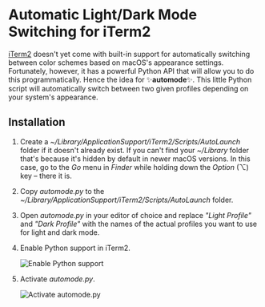 # Automatic Light/Dark Mode Switching for iTerm2

[iTerm2](https://iterm2.com) doesn't yet come with built-in support for automatically switching between color schemes based on macOS's appearance settings.  Fortunately, however, it has a powerful Python API that will allow you to do this programmatically.  Hence the idea for ✨**automode**✨.  This little Python script will automatically switch between two given profiles depending on your system's appearance.

## Installation

1. Create a _\~/Library/ApplicationSupport/iTerm2/Scripts/AutoLaunch_ folder if it doesn't already exist.  If you can't find your _\~/Library_ folder that's because it's hidden by default in newer macOS versions.  In this case, go to the _Go_ menu in _Finder_ while holding down the _Option_ (⌥) key – there it is.

2. Copy  _automode.py_ to the _\~/Library/ApplicationSupport/iTerm2/Scripts/AutoLaunch_ folder.

3. Open _automode.py_ in your editor of choice and replace _"Light Profile"_ and _"Dark Profile"_ with the names of the actual profiles you want to use for light and dark mode.

4. Enable Python support in iTerm2.

   ![Enable Python support](https://user-images.githubusercontent.com/1433751/129531101-e77084aa-d17f-4f07-87a4-4cfe779e807e.png)

5. Activate _automode.py_.

   ![Activate automode.py](https://user-images.githubusercontent.com/1433751/129531189-d8642634-a3c9-4467-b250-68b79a234c46.png)

